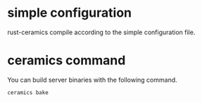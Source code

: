 # simple configuration
rust-ceramics compile according to the simple configuration file.

# ceramics command
You can build server binaries with the following command.

```
ceramics bake
```
